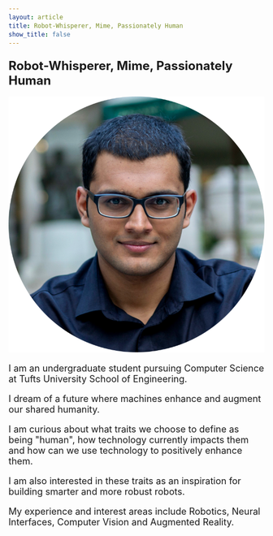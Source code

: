 ```yaml
---
layout: article
title: Robot-Whisperer, Mime, Passionately Human
show_title: false
---
```


<h3> <font size = "5">
Robot-Whisperer, Mime, Passionately Human
</font> </h3>


<div class="item">
	<div class="item__image">
		<img class="image image--lg" src="/assets/images/portrait.png"/>
	</div>
	<div class="item__content">
		<div class="item__description">
			<font size = "4">
				<p>I am an undergraduate student pursuing Computer Science at Tufts University School of Engineering.</p>
				<p>I dream of a future where machines enhance and augment our shared humanity.</p>
				<p>I am curious about what traits we choose to define as being "human", how technology currently impacts them and how can we use technology to positively enhance them. </p>
				<p>I am also interested in these traits as an inspiration for building smarter and more robust robots.</p>
				<p>My experience and interest areas include Robotics, Neural Interfaces, Computer Vision and Augmented Reality.</p>
			</font>
		</div>
	</div>
</div>
